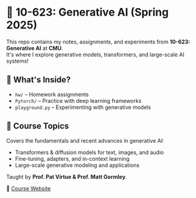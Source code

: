 # 🎨 10-623: Generative AI (Spring 2025)

This repo contains my notes, assignments, and experiments from **10-623: Generative AI** at **CMU**.  
It's where I explore generative models, transformers, and large-scale AI systems!

## 📌 What's Inside?
- `hw/` – Homework assignments  
- `Pytorch/` – Practice with deep learning frameworks  
- `playground.py` – Experimenting with generative models  

## 🧠 Course Topics
Covers the fundamentals and recent advances in generative AI:  
- Transformers & diffusion models for text, images, and audio  
- Fine-tuning, adapters, and in-context learning  
- Large-scale generative modeling and applications  

Taught by **Prof. Pat Virtue & Prof. Matt Gormley**.  

📍 [Course Website](https://www.cs.cmu.edu/~mgormley/courses/10423/syllabus.html)  
